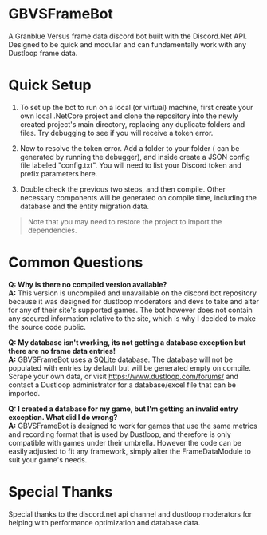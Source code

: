 # GBVSFrameBot
A Granblue Versus frame data discord bot built with the Discord.Net API. Designed to be quick and modular and can fundamentally work with any Dustloop frame data.  

# Quick Setup
1. To set up the bot to run on a local (or virtual) machine, first create your own local .NetCore project and clone the repository into the newly created project's main directory, replacing any duplicate folders and files. Try debugging to see if you will receive a token error.

2. Now to resolve the token error. Add a <common> folder to your <netcoreapp> folder (<netcoreapp> can be generated by running the debugger), and inside create a JSON config file labeled "config.txt". You will need to list your Discord token and prefix parameters here.

3. Double check the previous two steps, and then compile. Other necessary components will be generated on compile time, including the database and the entity migration data. 
> Note that you may need to restore the project to import the dependencies.  

# Common Questions
**Q: Why is there no compiled version available?**  
**A:** This version is uncompiled and unavailable on the discord bot repository because it was designed for dustloop moderators and devs to take and alter for any of their site's supported games. The bot however does not contain any secured information relative to the site, which is why I decided to make the source code public.

**Q: My database isn't working, its not getting a database exception but there are no frame data entries!**  
**A:** GBVSFrameBot uses a SQLite database. The database will not be populated with entries by default but will be generated empty on compile. Scrape your own data, or visit https://www.dustloop.com/forums/ and contact a Dustloop administrator for a database/excel file that can be imported.

**Q: I created a database for my game, but I'm getting an invalid entry exception. What did I do wrong?**  
**A:** GBVSFrameBot is designed to work for games that use the same metrics and recording format that is used by Dustloop, and therefore is only compatible with games under their umbrella. However the code can be easily adjusted to fit any framework, simply alter the FrameDataModule to suit your game's needs.  

# Special Thanks
Special thanks to the discord.net api channel and dustloop moderators for helping with performance optimization and database data.
